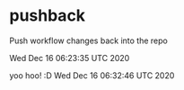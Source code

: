 # pushback
Push workflow changes back into the repo

Wed Dec 16 06:23:35 UTC 2020

yoo hoo! :D
Wed Dec 16 06:32:46 UTC 2020
